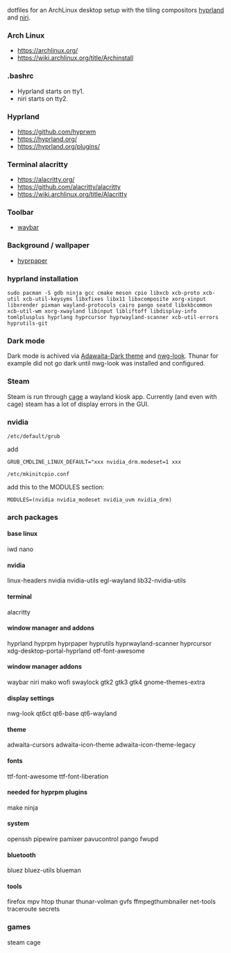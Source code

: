 dotfiles for an ArchLinux desktop setup with the tiling compositors [hyprland](https://github.com/hyprwm) and [niri](https://github.com/YaLTeR/niri).

### Arch Linux
* https://archlinux.org/
* https://wiki.archlinux.org/title/Archinstall

### .bashrc
- Hyprland starts on tty1.
- niri starts on tty2.

### Hyprland
* https://github.com/hyprwm
* https://hyprland.org/
* https://hyprland.org/plugins/

### Terminal alacritty
* https://alacritty.org/
* https://github.com/alacritty/alacritty
* https://wiki.archlinux.org/title/Alacritty

### Toolbar
* [waybar](https://github.com/Alexays/Waybar)

### Background / wallpaper
* [hyprpaper](https://github.com/hyprwm/hyprpaper)

### hyprland installation
```sudo pacman -S gdb ninja gcc cmake meson cpio libxcb xcb-proto xcb-util xcb-util-keysyms libxfixes libx11 libxcomposite xorg-xinput libxrender pixman wayland-protocols cairo pango seatd libxkbcommon xcb-util-wm xorg-xwayland libinput libliftoff libdisplay-info tomlplusplus hyprlang hyprcursor hyprwayland-scanner xcb-util-errors hyprutils-git```

### Dark mode
Dark mode is achived via [Adawaita-Dark theme](https://aur.archlinux.org/packages/adwaita-dark) and [nwg-look](https://github.com/nwg-piotr/nwg-look).
Thunar for example did not go dark until nwg-look was installed and configured.

### Steam
Steam is run through [cage](https://www.hjdskes.nl/projects/cage/) a wayland kiosk app. Currently (and even with cage) steam has a lot of display errors in the GUI.

### nvidia

```/etc/default/grub```

add

```GRUB_CMDLINE_LINUX_DEFAULT="xxx nvidia_drm.modeset=1 xxx```

```/etc/mkinitcpio.conf```

add this to the MODULES section:

```MODULES=(nvidia nvidia_modeset nvidia_uvm nvidia_drm)```



### arch packages

#### base linux
iwd
nano

#### nvidia
linux-headers
nvidia
nvidia-utils
egl-wayland
lib32-nvidia-utils

#### terminal
alacritty

#### window manager and addons
hyprland
hyprpm
hyprpaper
hyprutils
hyprwayland-scanner
hyprcursor
xdg-desktop-portal-hyprland
otf-font-awesome

#### window manager addons
waybar
niri
mako
wofi
swaylock
gtk2
gtk3
gtk4
gnome-themes-extra

#### display settings
nwg-look
qt6ct
qt6-base
qt6-wayland

#### theme
adwaita-cursors
adwaita-icon-theme
adwaita-icon-theme-legacy

#### fonts
ttf-font-awesome
ttf-font-liberation

#### needed for hyprpm plugins
make 
ninja

#### system
openssh
pipewire
pamixer
pavucontrol
pango
fwupd

#### bluetooth
bluez
bluez-utils
blueman

#### tools
firefox
mpv
htop
thunar
thunar-volman
gvfs
ffmpegthumbnailer
net-tools
traceroute
secrets

### games
steam
cage
